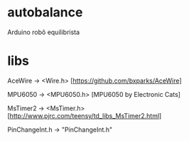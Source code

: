 # autobalance
Arduino robô equilibrista


# libs
AceWire         -> <Wire.h>   [https://github.com/bxparks/AceWire]

MPU6050         -> <MPU6050.h>  [MPU6050 by Electronic Cats]

MsTimer2        -> <MsTimer.h>  [http://www.pjrc.com/teensy/td_libs_MsTimer2.html]

PinChangeInt.h  -> "PinChangeInt.h"
